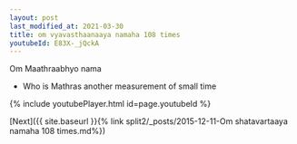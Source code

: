 ```yaml
---
layout: post
last_modified_at: 2021-03-30
title: om vyavasthaanaaya namaha 108 times
youtubeId: E83X-_jQckA
---
```

 
 
Om Maathraabhyo nama 
 
 -  Who is Mathras  another measurement of small time 
 
  
 
  
 
 
 
 
 
 


{% include youtubePlayer.html id=page.youtubeId %}
 
[Next]({{ site.baseurl }}{% link  split2/_posts/2015-12-11-Om shatavartaaya namaha 108 times.md%})
 
